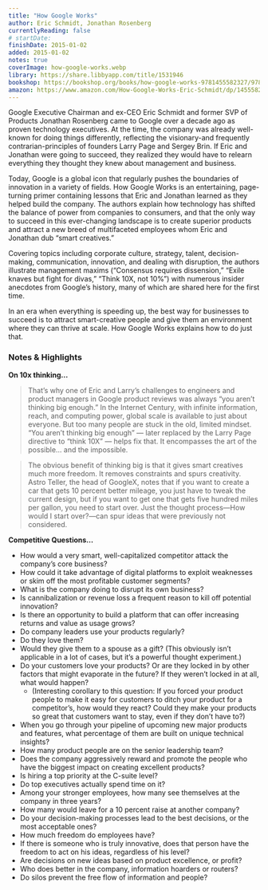 ```yaml
---
title: "How Google Works"
author: Eric Schmidt, Jonathan Rosenberg
currentlyReading: false
# startDate:
finishDate: 2015-01-02
added: 2015-01-02
notes: true
coverImage: how-google-works.webp
library: https://share.libbyapp.com/title/1531946
bookshop: https://bookshop.org/books/how-google-works-9781455582327/9781455582327
amazon: https://www.amazon.com/How-Google-Works-Eric-Schmidt/dp/1455582328
---
```


Google Executive Chairman and ex-CEO Eric Schmidt and former SVP of Products Jonathan Rosenberg came to Google over a decade ago as proven technology executives. At the time, the company was already well-known for doing things differently, reflecting the visionary-and frequently contrarian-principles of founders Larry Page and Sergey Brin. If Eric and Jonathan were going to succeed, they realized they would have to relearn everything they thought they knew about management and business.

Today, Google is a global icon that regularly pushes the boundaries of innovation in a variety of fields. How Google Works is an entertaining, page-turning primer containing lessons that Eric and Jonathan learned as they helped build the company. The authors explain how technology has shifted the balance of power from companies to consumers, and that the only way to succeed in this ever-changing landscape is to create superior products and attract a new breed of multifaceted employees whom Eric and Jonathan dub “smart creatives.”

Covering topics including corporate culture, strategy, talent, decision-making, communication, innovation, and dealing with disruption, the authors illustrate management maxims (“Consensus requires dissension,” “Exile knaves but fight for divas,” “Think 10X, not 10%”) with numerous insider anecdotes from Google’s history, many of which are shared here for the first time.

In an era when everything is speeding up, the best way for businesses to succeed is to attract smart-creative people and give them an environment where they can thrive at scale. How Google Works explains how to do just that.

### Notes & Highlights
**On 10x thinking…**
> That’s why one of Eric and Larry’s challenges to engineers and product managers in Google product reviews was always “you aren’t thinking big enough.” In the Internet Century, with infinite information, reach, and computing power, global scale is available to just about everyone. But too many people are stuck in the old, limited mindset. “You aren’t thinking big enough” — later replaced by the Larry Page directive to “think 10X” — helps fix that. It encompasses the art of the possible… and the impossible.

> The obvious benefit of thinking big is that it gives smart creatives much more freedom. It removes constraints and spurs creativity. Astro Teller, the head of GoogleX, notes that if you want to create a car that gets 10 percent better mileage, you just have to tweak the current design, but if you want to get one that gets five hundred miles per gallon, you need to start over. Just the thought process—How would I start over?—can spur ideas that were previously not considered.

**Competitive Questions…**
* How would a very smart, well-capitalized competitor attack the company’s core business?
* How could it take advantage of digital platforms to exploit weaknesses or skim off the most profitable customer segments?
* What is the company doing to disrupt its own business?
* Is cannibalization or revenue loss a frequent reason to kill off potential innovation?
* Is there an opportunity to build a platform that can offer increasing returns and value as usage grows?
* Do company leaders use your products regularly?
* Do they love them?
* Would they give them to a spouse as a gift? (This obviously isn’t applicable in a lot of cases, but it’s a powerful thought experiment.)
* Do your customers love your products? Or are they locked in by other factors that might evaporate in the future? If they weren’t locked in at all, what would happen?
	* (Interesting corollary to this question: If you forced your product people to make it easy for customers to ditch your product for a competitor’s, how would they react? Could they make your products so great that customers want to stay, even if they don’t have to?)
* When you go through your pipeline of upcoming new major products and features, what percentage of them are built on unique technical insights?
* How many product people are on the senior leadership team?
* Does the company aggressively reward and promote the people who have the biggest impact on creating excellent products?
* Is hiring a top priority at the C-suite level?
* Do top executives actually spend time on it?
* Among your stronger employees, how many see themselves at the company in three years?
* How many would leave for a 10 percent raise at another company?
* Do your decision-making processes lead to the best decisions, or the most acceptable ones?
* How much freedom do employees have?
* If there is someone who is truly innovative, does that person have the freedom to act on his ideas, regardless of his level?
* Are decisions on new ideas based on product excellence, or profit?
* Who does better in the company, information hoarders or routers?
* Do silos prevent the free flow of information and people?
